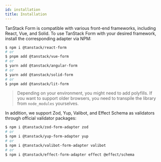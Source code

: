 ```yaml
---
id: installation
title: Installation
---
```


TanStack Form is compatible with various front-end frameworks, including React, Vue, and Solid. To use TanStack Form with your desired framework, install the corresponding adapter via NPM:

```bash
$ npm i @tanstack/react-form
# or
$ pnpm add @tanstack/vue-form
# or
$ yarn add @tanstack/angular-form
# or
$ yarn add @tanstack/solid-form
# or
$ pnpm add @tanstack/lit-form
```

> Depending on your environment, you might need to add polyfills. If you want to support older browsers, you need to transpile the library from `node_modules` yourselves.

In addition, we support Zod, Yup, Valibot, and Effect Schema as validators through official validator packages:

```bash
$ npm i @tanstack/zod-form-adapter zod
# or
$ npm i @tanstack/yup-form-adapter yup
# or
$ npm i @tanstack/valibot-form-adapter valibot
# or
$ npm i @tanstack/effect-form-adapter effect @effect/schema
```